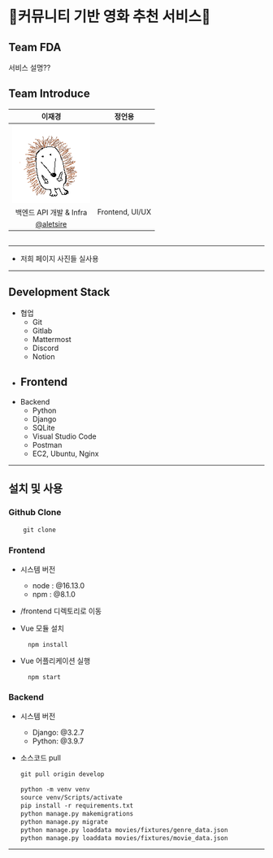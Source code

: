 
# 🎥**커뮤니티 기반 영화 추천 서비스**🎥

## **Team FDA**

서비스 설명??

## Team Introduce

|                  이재경                   |     정언용      |
| :---------------------------------------: | :-------------: |
|  ![고슴도치](README.assets/고슴도치.png)  |                 |
|          백엔드 API 개발 & Infra          | Frontend, UI/UX |
| [@aletsire ](https://github.com/aletsire) |                 |



## 

------

- 저희 페이지 사진들 실사용

------



## **Development Stack**

- 협업
  - Git
  - Gitlab
  - Mattermost
  - Discord
  - Notion
- Frontend
  - 
- Backend
  - Python
  - Django
  - SQLite
  - Visual Studio Code
  - Postman
  - EC2, Ubuntu, Nginx

------



## **설치 및 사용**

### **Github Clone**

```
    git clone
```

### **Frontend**

- 시스템 버전

  - node : @16.13.0
  - npm : @8.1.0

- /frontend 디렉토리로 이동

- Vue 모듈 설치

  ```
    npm install
  ```

- Vue 어플리케이션 실행

  ```
    npm start
  ```

### **Backend**

- 시스템 버전

  - Django: @3.2.7
  - Python: @3.9.7

- 소스코드 pull

  ```
  git pull origin develop
  ```

  ```
  python -m venv venv
  source venv/Scripts/activate
  pip install -r requirements.txt
  python manage.py makemigrations
  python manage.py migrate
  python manage.py loaddata movies/fixtures/genre_data.json
  python manage.py loaddata movies/fixtures/movie_data.json
  ```

------
